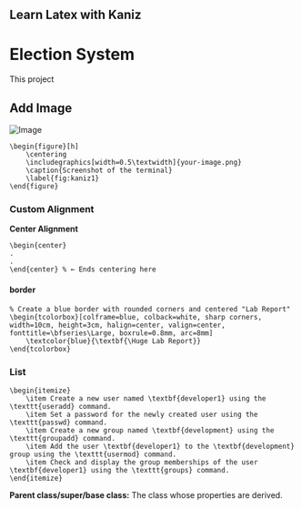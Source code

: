 ## Learn Latex with Kaniz
# Election System
This project
## Add Image
![Image](image.jpg)

```
\begin{figure}[h]
    \centering
    \includegraphics[width=0.5\textwidth]{your-image.png}
    \caption{Screenshot of the terminal}
    \label{fig:kaniz1}
\end{figure}

```

### Custom Alignment

**Center Alignment**

```
\begin{center}
.
.
\end{center} % ← Ends centering here

```

#### border

```
% Create a blue border with rounded corners and centered "Lab Report"
\begin{tcolorbox}[colframe=blue, colback=white, sharp corners, width=10cm, height=3cm, halign=center, valign=center, fonttitle=\bfseries\Large, boxrule=0.8mm, arc=8mm]
    \textcolor{blue}{\textbf{\Huge Lab Report}}
\end{tcolorbox}
```

### List

```
\begin{itemize}
    \item Create a new user named \textbf{developer1} using the \texttt{useradd} command.
    \item Set a password for the newly created user using the \texttt{passwd} command.
    \item Create a new group named \textbf{development} using the \texttt{groupadd} command.
    \item Add the user \textbf{developer1} to the \textbf{development} group using the \texttt{usermod} command.
    \item Check and display the group memberships of the user \textbf{developer1} using the \texttt{groups} command.
\end{itemize}
```

**Parent class/super/base class:** The class whose properties are derived.
